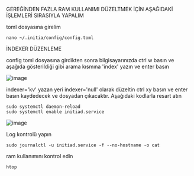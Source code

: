GEREĞİNDEN FAZLA RAM KULLANIMI DÜZELTMEK İÇİN AŞAĞIDAKİ İŞLEMLERİ SIRASIYLA YAPALIM

toml dosyasına girelim

```shell
nano ~/.initia/config/config.toml
```

İNDEXER DÜZENLEME 

config toml dosyasına girdikten sonra bilgisayarınızda ctrl w basın ve aşağıda gösterildiği gibi  arama kısmına 'index' yazın ve enter basın

![image](https://github.com/ScanNodeSs/INITIA/assets/172748611/275947eb-79f8-4d55-88e8-2db397fdd081)

indexer='kv' yazan yeri indexer='null' olarak düzeltin ctrl xy basın ve enter basın kaydedecek ve dosyadan çıkacaktır. Aşağıdaki kodlarla resart atın

```shell
sudo systemctl daemon-reload
sudo systemctl enable initiad.service
```
![image](https://github.com/ScanNodeSs/INITIA/assets/172748611/49c1c8c0-418e-47b8-8f30-56c468cff9f2)


Log kontrolü yapın

```shell
sudo journalctl -u initiad.service -f --no-hostname -o cat
```

ram kullanımını kontrol edin
```shell
htop
```
